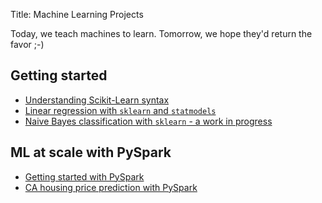 Title: Machine Learning Projects

Today, we teach machines to learn. Tomorrow, we hope they'd return the favor ;-)

## Getting started

 - [Understanding Scikit-Learn syntax](sklearn-1/)
 - [Linear regression with `sklearn` and `statmodels`](sklearn_statmodels_linear_regression/)
 - [Naive Bayes classification with `sklearn` - a work in progress](sklearn_naive_bayes_classifier/)


## ML at scale with PySpark

 - [Getting started with PySpark](pyspark/getting-started-pyspark/)
 - [CA housing price prediction with PySpark](pyspark/spark-ml-ca-housing/)